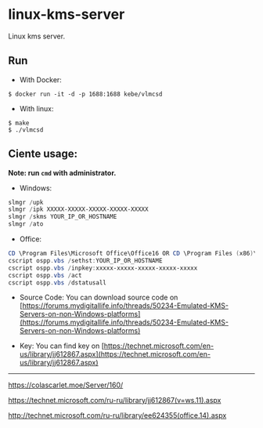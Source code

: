 # linux-kms-server
Linux kms server.

## Run

- With Docker:
```
$ docker run -it -d -p 1688:1688 kebe/vlmcsd
```

- With linux:
```
$ make
$ ./vlmcsd
```

## Ciente usage:

**Note: run `cmd` with administrator.**

- Windows:
```powershell
slmgr /upk
slmgr /ipk XXXXX-XXXXX-XXXXX-XXXXX-XXXXX
slmgr /skms YOUR_IP_OR_HOSTNAME
slmgr /ato
```

- Office:
```powershell
CD \Program Files\Microsoft Office\Office16 OR CD \Program Files (x86)\Microsoft Office\Office16
cscript ospp.vbs /sethst:YOUR_IP_OR_HOSTNAME
cscript ospp.vbs /inpkey:xxxxx-xxxxx-xxxxx-xxxxx-xxxxx
cscript ospp.vbs /act
cscript ospp.vbs /dstatusall
```


- Source Code:
You can download source code on [https://forums.mydigitallife.info/threads/50234-Emulated-KMS-Servers-on-non-Windows-platforms](https://forums.mydigitallife.info/threads/50234-Emulated-KMS-Servers-on-non-Windows-platforms)

- Key:
You can find key on [https://technet.microsoft.com/en-us/library/jj612867.aspx](https://technet.microsoft.com/en-us/library/jj612867.aspx)

---

https://colascarlet.moe/Server/160/

https://technet.microsoft.com/ru-ru/library/jj612867(v=ws.11).aspx

http://technet.microsoft.com/ru-ru/library/ee624355(office.14).aspx
